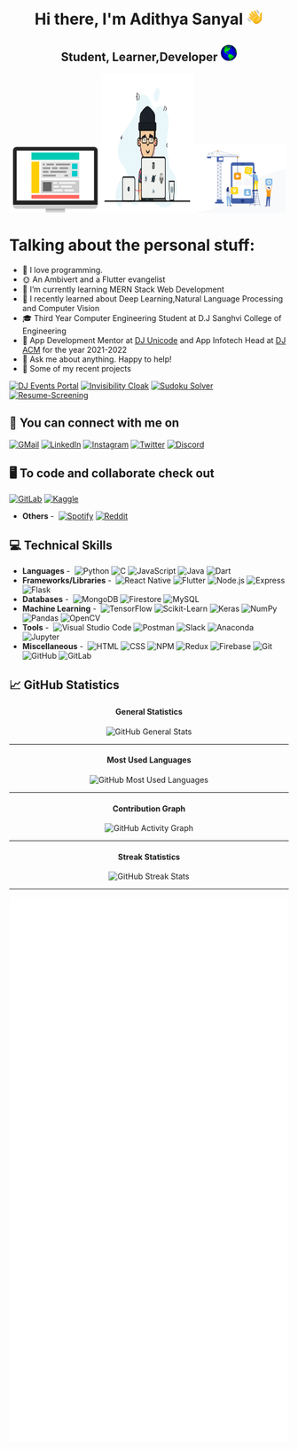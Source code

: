 <h1 align="center" id="header">Hi there, I'm Adithya Sanyal <img src="./wavingHand.gif" width="30"/></h1>
<h2 align="center">Student, Learner,Developer <a href="https://adithyasanyal.github.io/adithya_portfolio.github.io/"><img src="./globe.gif" height="30"/></a></h2>

<img src="./web.gif" width="33%"/><img src="./dev.gif" width="33%" height="250"/><img src="./mobile.gif" width="33%"/>

# Talking about the personal stuff:

- 🧍 I love programming.
- 🌞 An Ambivert and a Flutter evangelist
- 🌱 I’m currently learning MERN Stack Web Development
- 🚧 I recently learned about Deep Learning,Natural Language Processing and Computer Vision
- 🎓 Third Year Computer Engineering Student at D.J Sanghvi College of Engineering
- 🤵 App Development Mentor at [DJ Unicode](https://www.linkedin.com/company/djunicode/mycompany/) and App Infotech Head at [DJ ACM](https://www.linkedin.com/company/dj-sanghvi-acm/) for the year 2021-2022
- 💬 Ask me about anything. Happy to help!
- 🔭 Some of my recent projects

[![DJ Events Portal](https://github-readme-stats.vercel.app/api/pin/?username=AdithyaSanyal&repo=dj-events-rn&show_owner=true&theme=dark)](https://github.com/AdithyaSanyal/dj-events-rn)
[![Invisibility Cloak](https://github-readme-stats.vercel.app/api/pin/?username=AdithyaSanyal&repo=Invisibility-Cloak&show_owner=true&theme=dark)](https://github.com/AdithyaSanyal/Invisibility-Cloak)
[![Sudoku Solver](https://github-readme-stats.vercel.app/api/pin/?username=AdithyaSanyal&repo=Sudoku-Solver&show_owner=true&theme=dark)](https://github.com/AdithyaSanyal/Sudoku-Solver)
[![Resume-Screening](https://github-readme-stats.vercel.app/api/pin/?username=AdithyaSanyal&repo=Resume-Screening&show_owner=true&theme=dark)](https://github.com/AdithyaSanyal/Resume-Screening)

## 🔗 You can connect with me on

[![GMail](https://img.shields.io/static/v1?label=&message=Gmail&color=222&logo=gmail)](mailto:adithyasanyal@gmail.com)
[![LinkedIn](https://img.shields.io/static/v1?label=&message=LinkedIn&color=222&logo=linkedin&logoColor=0A66C2)](https://www.linkedin.com/in/adithya-sanyal-9371a8191/)
[![Instagram](https://img.shields.io/static/v1?label=&message=Instagram&color=222&logo=instagram)](https://www.instagram.com/adithyasanyal2410/)
[![Twitter](https://img.shields.io/static/v1?label=&message=Twitter&color=222&logo=twitter)](https://twitter.com/adithya_sanyal)
[![Discord](https://img.shields.io/static/v1?label=&message=Discord&color=222&logo=discord)](https://discord.com/channels/@me/758613354251026433)

## 🖥️ To code and collaborate check out

[![GitLab](https://img.shields.io/static/v1?label=&message=GitLab&color=222&logo=gitlab)](https://gitlab.com/AdithyaSanyal/)
[![Kaggle](https://img.shields.io/static/v1?label=&message=Kaggle&color=222&logo=kaggle)](https://www.kaggle.com/adithyasanyal/)

- **Others** -&nbsp;
  [![Spotify](https://img.shields.io/static/v1?label=&message=Spotify&color=222&logo=spotify)](https://open.spotify.com/user/9tavn5oms8mhelp46a1ms6akt)
  [![Reddit](https://img.shields.io/static/v1?label=&message=Reddit&color=222&logo=reddit)](https://www.reddit.com/user/AdiSan2410)

## 💻 Technical Skills

- **Languages** -&nbsp;
  ![Python](https://img.shields.io/static/v1?label=&message=Python&color=222&logo=python)
  ![C](https://img.shields.io/static/v1?label=&message=C&color=222&logo=c)
  ![JavaScript](https://img.shields.io/static/v1?label=&message=JavaScript&color=222&logo=javascript)
  ![Java](https://img.shields.io/static/v1?label=&message=Java&color=222&logo=java&logoColor=007396)
  ![Dart](https://img.shields.io/static/v1?label=&message=Dart&color=222&logo=dart&logoColor=007396)
- **Frameworks/Libraries** -&nbsp;
  ![React Native](https://img.shields.io/static/v1?label=&message=React%20Native&color=222&logo=react)
  ![Flutter](https://img.shields.io/static/v1?label=&message=Flutter&color=222&logo=flutter)
  ![Node.js](https://img.shields.io/static/v1?label=&message=Node.js&color=222&logo=nodedotjs)
  ![Express](https://img.shields.io/static/v1?label=&message=Express&color=222&logo=express)
  ![Flask](https://img.shields.io/static/v1?label=&message=Flask&color=222&logo=flask)
- **Databases** -&nbsp;
  ![MongoDB](https://img.shields.io/static/v1?label=&message=MongoDB&color=222&logo=mongodb)
  ![Firestore](https://img.shields.io/static/v1?label=&message=Firestore&color=222&logo=firebase)
  ![MySQL](https://img.shields.io/static/v1?label=&message=MySQL&color=222&logo=mysql)
- **Machine Learning** -&nbsp;
  ![TensorFlow](https://img.shields.io/static/v1?label=&message=TensorFlow&color=222&logo=tensorflow)
  ![Scikit-Learn](https://img.shields.io/static/v1?label=&message=scikit-learn&color=222&logo=scikit-learn)
  ![Keras](https://img.shields.io/static/v1?label=&message=Keras&color=222&logo=keras)
  ![NumPy](https://img.shields.io/static/v1?label=&message=NumPy&color=222&logo=numpy)
  ![Pandas](https://img.shields.io/static/v1?label=&message=pandas&color=222&logo=pandas)
  ![OpenCV](https://img.shields.io/static/v1?label=&message=OpenCV&color=222&logo=opencv)
- **Tools** -&nbsp;
  ![Visual Studio Code](https://img.shields.io/static/v1?label=&message=Visual%20Studio%20Code&color=222&logo=visualstudiocode&logoColor=007ACC)
  ![Postman](https://img.shields.io/static/v1?label=&message=Postman&color=222&logo=postman)
  ![Slack](https://img.shields.io/static/v1?label=&message=Slack&color=222&logo=slack&logoColor=601B61)
  ![Anaconda](https://img.shields.io/static/v1?label=&message=Anaconda&color=222&logo=anaconda)
  ![Jupyter](https://img.shields.io/static/v1?label=&message=Jupyter&color=222&logo=jupyter)
- **Miscellaneous** -&nbsp;
  ![HTML](https://img.shields.io/static/v1?label=&message=HTML&color=222&logo=html5)
  ![CSS](https://img.shields.io/static/v1?label=&message=CSS&color=222&logo=css3&logoColor=1572B6)
  ![NPM](https://img.shields.io/static/v1?label=&message=NPM&color=222&logo=npm)
  ![Redux](https://img.shields.io/static/v1?label=&message=Redux&color=222&logo=redux&logoColor=764ABC)
  ![Firebase](https://img.shields.io/static/v1?label=&message=Firebase&color=222&logo=firebase)
  ![Git](https://img.shields.io/static/v1?label=&message=Git&color=222&logo=git)
  ![GitHub](https://img.shields.io/static/v1?label=&message=GitHub&color=222&logo=github)
  ![GitLab](https://img.shields.io/static/v1?label=&message=GitLab&color=222&logo=gitlab)

## 📈 GitHub Statistics

<div align="center">
  <h4>General Statistics</h4>
  <img alt="GitHub General Stats" src="https://github-readme-stats.vercel.app/api?username=AdithyaSanyal&count_private=true&show_icons=true&hide_title=true&hide_border=false&theme=synthwave" />
  <hr />
  
  <h4>Most Used Languages</h4>
  <img alt="GitHub Most Used Languages" src="https://github-readme-stats.vercel.app/api/top-langs/?username=AdithyaSanyal&card_width=600&hide_title=true&hide_border=true&bg_color=0D1117&text_color=C9D1D9&layout=compact" />
  <hr />
  
  <h4>Contribution Graph</h4>
  <img alt="GitHub Activity Graph" src="https://activity-graph.herokuapp.com/graph?username=AdithyaSanyal&theme=xcode&hide_border=true&bg_color=0D1117&point=E31D44&hide_title=true&area=true" />
  <hr />
  
  <h4>Streak Statistics</h4>
  <img alt="GitHub Streak Stats" src="http://github-readme-streak-stats.herokuapp.com?user=AdithyaSanyal&theme=highcontrast&background=000000&dates=D837FF&sideNums=D837FF&border=39FF14&sideLabels=85E301&currStreakLabel=85E301&currStreakNum=D837FF&stroke=85E301&ring=A80AFF&fire=D837FF" />
  <hr />

![Metrics](https://github.com/AdithyaSanyal/AdithyaSanyal/blob/main/github-metrics.svg)

</div>

<!-- ReadMe Complete! -->
